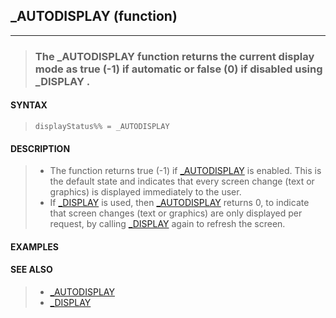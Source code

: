 ## _AUTODISPLAY (function)
---
<blockquote>

### The _AUTODISPLAY function returns the current display mode as true (-1) if automatic or false (0) if disabled using _DISPLAY .

</blockquote>

#### SYNTAX

<blockquote>

`displayStatus%% = _AUTODISPLAY`

</blockquote>

#### DESCRIPTION

<blockquote>

* The function returns true (-1) if [_AUTODISPLAY](./_AUTODISPLAY.md) is enabled. This is the default state and indicates that every screen change (text or graphics) is displayed immediately to the user.
* If [_DISPLAY](./_DISPLAY.md) is used, then [_AUTODISPLAY](./_AUTODISPLAY.md) returns 0, to indicate that screen changes (text or graphics) are only displayed per request, by calling [_DISPLAY](./_DISPLAY.md) again to refresh the screen.


</blockquote>

#### EXAMPLES

<blockquote>


</blockquote>

#### SEE ALSO

<blockquote>

* [_AUTODISPLAY](./_AUTODISPLAY.md)
* [_DISPLAY](./_DISPLAY.md)

</blockquote>
